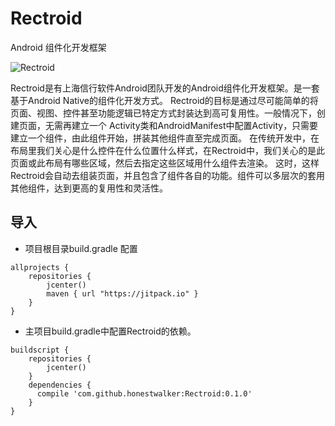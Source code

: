 # Rectroid
Android 组件化开发框架

![Rectroid](http://www.kancart.com/images/kancart_logo.png)

Rectroid是有上海信行软件Android团队开发的Android组件化开发框架。是一套基于Android Native的组件化开发方式。
Rectroid的目标是通过尽可能简单的将页面、视图、控件甚至功能逻辑已特定方式封装达到高可复用性。一般情况下，创建页面，无需再建立一个
Activity类和AndroidManifest中配置Activity，只需要建立一个组件，由此组件开始，拼装其他组件直至完成页面。
在传统开发中，在布局里我们关心是什么控件在什么位置什么样式，在Rectroid中，我们关心的是此页面或此布局有哪些区域，然后去指定这些区域用什么组件去渲染。
这时，这样Rectroid会自动去组装页面，并且包含了组件各自的功能。组件可以多层次的套用其他组件，达到更高的复用性和灵活性。


## 导入

- 项目根目录build.gradle 配置
````Gradle
allprojects {
    repositories {
        jcenter()
        maven { url "https://jitpack.io" }
    }
}
````




- 主项目build.gradle中配置Rectroid的依赖。
````Gradle
buildscript {
    repositories {
        jcenter()
    }
    dependencies {
      compile 'com.github.honestwalker:Rectroid:0.1.0'
    }
}
````
